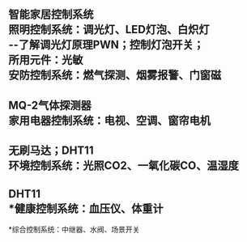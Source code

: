 智能家居控制系统  
照明控制系统：调光灯、LED灯泡、白炽灯  
--了解调光灯原理PWN；控制灯泡开关；  
所用元件：光敏  
安防控制系统：燃气探测、烟雾报警、门窗磁  
--  
MQ-2气体探测器  
家用电器控制系统：电视、空调、窗帘电机  
--  
无刷马达；DHT11  
环境控制系统：光照CO2、一氧化碳CO、温湿度  
--  
DHT11  
*健康控制系统：血压仪、体重计  
--  

*综合控制系统：中继器、水阀、场景开关  
